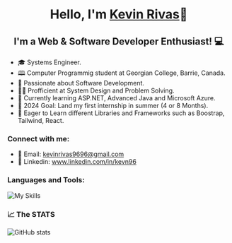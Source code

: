 <h1 align="center">Hello, I'm <a href="https://www.linkedin.com/in/kevn96/">Kevin Rivas</a>👋</h1>
<h2 align="center">I'm a Web & Software Developer Enthusiast! 💻</h2>

- 🎓 Systems Engineer.
- 🕮 Computer Programmig student at Georgian College, Barrie, Canada.
- 🤩 Passionate about Software Development.
- 👨‍💻 Profficient at System Design and Problem Solving.
- 🚀 Currently learning ASP.NET, Advanced Java and Microsoft Azure.
- 🥅 2024 Goal: Land my first internship in summer (4 or 8 Months).
- 🤔 Eager to Learn different Libraries and Frameworks such as Boostrap, Tailwind, React.
  
### Connect with me:
- 📧 Email: kevinrivas9696@gmail.com
- 🔗 Linkedin: www.linkedin.com/in/kevn96

### Languages and Tools:
![My Skills](https://skillicons.dev/icons?i=vscode,html,css,js,php,bootstrap,java,python,cs,dotnet,mysql,git,github,figma,powershell)
### :chart_with_upwards_trend: The STATS 
![GitHub stats](https://github-readme-stats.vercel.app/api?username=kevinrivas96&show_icons=true&count_private=true&theme=tokyonight)  

[website]: https://www.linkedin.com/in/kevn96/
